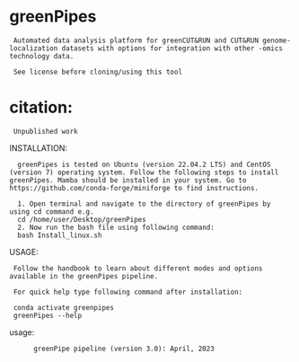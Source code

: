 # greenPipes
     Automated data analysis platform for greenCUT&RUN and CUT&RUN genome-localization datasets with options for integration with other -omics technology data.

     See license before cloning/using this tool

# citation:

     Unpublished work

INSTALLATION:

      greenPipes is tested on Ubuntu (version 22.04.2 LTS) and CentOS (version 7) operating system. Follow the following steps to install greenPipes. Mamba should be installed in your system. Go to https://github.com/conda-forge/miniforge to find instructions.

      1. Open terminal and navigate to the directory of greenPipes by using cd command e.g.
      cd /home/user/Desktop/greenPipes
      2. Now run the bash file using following command:
      bash Install_linux.sh

USAGE:

     Follow the handbook to learn about different modes and options available in the greenPipes pipeline.

     For quick help type following command after installation:

     conda activate greenpipes
     greenPipes --help

usage:

          greenPipe pipeline (version 3.0): April, 2023
